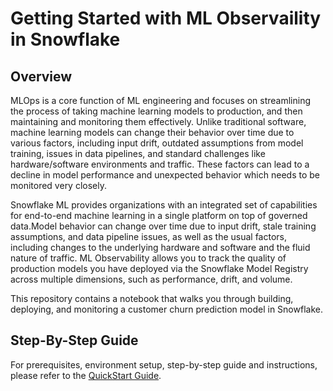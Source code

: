 # Getting Started with ML Observaility in Snowflake

## Overview

MLOps is a core function of ML engineering and focuses on streamlining the process of taking machine learning models to production, and then maintaining and monitoring them effectively.  Unlike traditional software, machine learning models can change their behavior over time due to various factors, including input drift, outdated assumptions from model training, issues in data pipelines, and standard challenges like hardware/software environments and traffic. These factors can lead to a decline in model performance and unexpected behavior which needs to be monitored very closely.

Snowflake ML provides organizations with an integrated set of capabilities for end-to-end machine learning in a single platform on top of governed data.Model behavior can change over time due to input drift, stale training assumptions, and data pipeline issues, as well as the usual factors, including changes to the underlying hardware and software and the fluid nature of traffic. ML Observability allows you to track the quality of production models you have deployed via the Snowflake Model Registry across multiple dimensions, such as performance, drift, and volume.

This repository contains a notebook that walks you through building, deploying, and monitoring a customer churn prediction model in Snowflake.


## Step-By-Step Guide

For prerequisites, environment setup, step-by-step guide and instructions, please refer to the [QuickStart Guide]().
